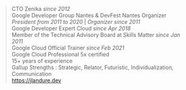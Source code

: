 > CTO Zenika _since 2012_<br>
> Google Developer Group Nantes & DevFest Nantes Organizer _President from 2011 to 2020_ | _Organizer since 2011_<br>
> Google Developer Expert Cloud _since Apr 2018_<br>
> Member of the Technical Advisory Board at Skills Matter _since Jan 2011_<br>
> Google Cloud Official Trainer _since Feb 2021_<br>
> Google Cloud Professional 5x certified<br>
> 15+ years of experience<br>
> Gallup Strengths : Strategic, Relator, Futuristic, Individualization, Communication<br>
> https://jlandure.dev
